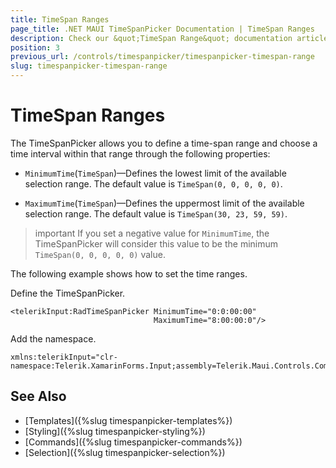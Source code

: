 ```yaml
---
title: TimeSpan Ranges
page_title: .NET MAUI TimeSpanPicker Documentation | TimeSpan Ranges
description: Check our &quot;TimeSpan Range&quot; documentation article for Telerik TimeSpanPicker for .NET MAUI.
position: 3
previous_url: /controls/timespanpicker/timespanpicker-timespan-range
slug: timespanpicker-timespan-range
---
```


# TimeSpan Ranges

The TimeSpanPicker allows you to define a time-span range and choose a time interval within that range through the following properties:

* `MinimumTime`(`TimeSpan`)&mdash;Defines the lowest limit of the available selection range. The default value is `TimeSpan(0, 0, 0, 0, 0)`.

* `MaximumTime`(`TimeSpan`)&mdash;Defines the uppermost limit of the available selection range. The default value is `TimeSpan(30, 23, 59, 59)`.

>important If you set a negative value for `MinimumTime`, the TimeSpanPicker will consider this value to be the minimum `TimeSpan(0, 0, 0, 0, 0)` value.

The following example shows how to set the time ranges.

Define the TimeSpanPicker.

```XAML
<telerikInput:RadTimeSpanPicker MinimumTime="0:0:00:00"
                                MaximumTime="8:00:00:0"/>
```

Add the namespace.

```XAML
xmlns:telerikInput="clr-namespace:Telerik.XamarinForms.Input;assembly=Telerik.Maui.Controls.Compatibility"
```

## See Also

- [Templates]({%slug timespanpicker-templates%})
- [Styling]({%slug timespanpicker-styling%})
- [Commands]({%slug timespanpicker-commands%})
- [Selection]({%slug timespanpicker-selection%})
